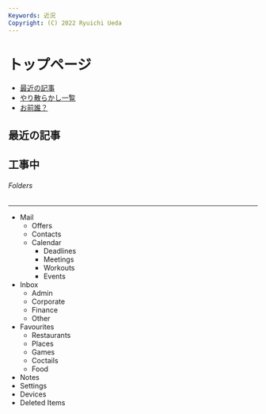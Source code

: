 ```yaml
---
Keywords: 近況
Copyright: (C) 2022 Ryuichi Ueda
---
```


# トップページ

* [最近の記事](#latest)
* [やり散らかし一覧](#activity)
* [お前誰？](/?page=news)


<script type="text/javascript">
window.onload = function () {
  $(document).ready(function() { $('.treeview').mdbTreeview(); });
}
</script>

<div class="row">
    <div class="col-md-12">
        <h2 id="latest">最近の記事</h2>
        <!--TOP10-->
    </div>
    <div class="col-md-12">
      <h2>工事中</h2>
      <div class="treeview w-20 border">
        <h6 class="pt-3 pl-3">Folders</h6>
        <hr>
        <ul class="mb-1 pl-3 pb-2">
          <li><i class="fas fa-angle-right rotate"></i>
            <span><i class="far fa-envelope-open ic-w mx-1"></i>Mail</span>
            <ul class="nested">
              <li><i class="far fa-bell ic-w mr-1"></i>Offers</li>
              <li><i class="far fa-address-book ic-w mr-1"></i>Contacts</li>
              <li><i class="fas fa-angle-right rotate"></i>
                <span><i class="far fa-calendar-alt ic-w mx-1"></i>Calendar</span>
                <ul class="nested">
                  <li><i class="far fa-clock ic-w mr-1"></i>Deadlines</li>
                  <li><i class="fas fa-users ic-w mr-1"></i>Meetings</li>
                  <li><i class="fas fa-basketball-ball ic-w mr-1"></i>Workouts</li>
                  <li><i class="fas fa-mug-hot ic-w mr-1"></i>Events</li>
                </ul>
              </li>
            </ul>
          </li>
          <li><i class="fas fa-angle-right rotate"></i>
            <span><i class="far fa-folder-open ic-w mx-1"></i>Inbox</span>
            <ul class="nested">
              <li><i class="far fa-folder-open ic-w mr-1"></i>Admin</li>
              <li><i class="far fa-folder-open ic-w mr-1"></i>Corporate</li>
              <li><i class="far fa-folder-open ic-w mr-1"></i>Finance</li>
              <li><i class="far fa-folder-open ic-w mr-1"></i>Other</li>
            </ul>
          </li>
          <li><i class="fas fa-angle-right rotate"></i>
            <span><i class="far fa-gem ic-w mx-1"></i>Favourites</span>
            <ul class="nested">
                <li><i class="fas fa-pepper-hot ic-w mr-1"></i>Restaurants</li>
                <li><i class="far fa-eye ic-w mr-1"></i>Places</li>
                <li><i class="fas fa-gamepad ic-w mr-1"></i>Games</li>
                <li><i class="fas fa-cocktail ic-w mr-1"></i>Coctails</li>
                <li><i class="fas fa-pizza-slice ic-w mr-1"></i>Food</li>
              </ul>
          </li>
          <li><i class="far fa-comment ic-w mr-1"></i>Notes</li>
          <li><i class="fas fa-cogs ic-w mr-1"></i>Settings</li>
          <li><i class="fas fa-desktop ic-w mr-1"></i>Devices</li>
          <li><i class="fas fa-trash-alt ic-w mr-1"></i>Deleted Items</li>
        </ul>
      </div>
    </div>
</div>
